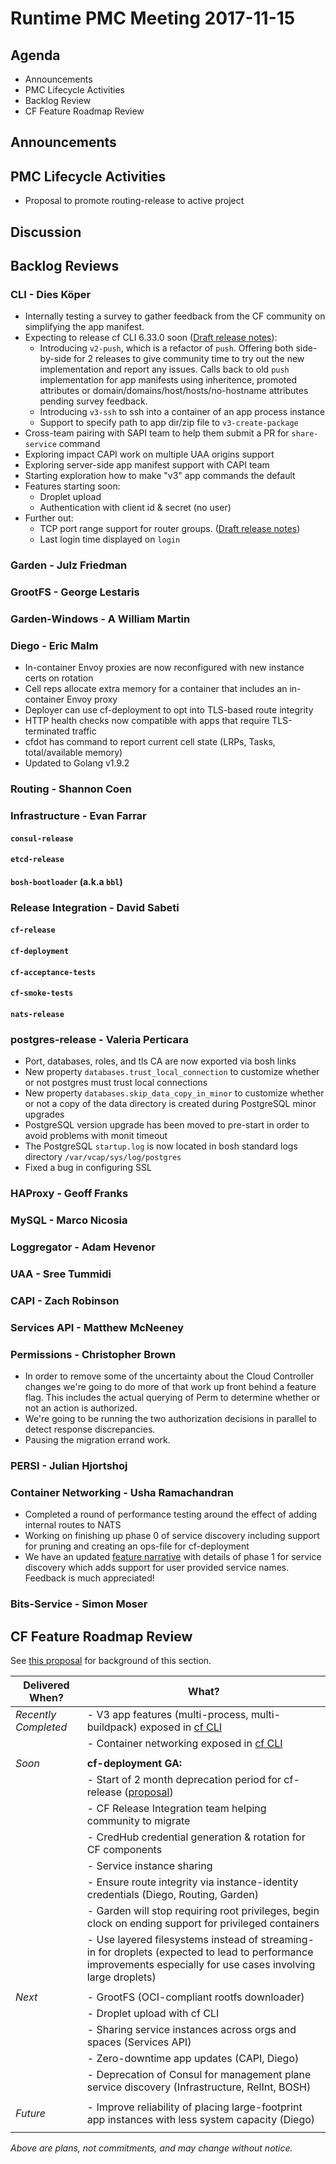 # Runtime PMC Meeting 2017-11-15

## Agenda

* Announcements
* PMC Lifecycle Activities
* Backlog Review
* CF Feature Roadmap Review


## Announcements


## PMC Lifecycle Activities

- Proposal to promote routing-release to active project

## Discussion


## Backlog Reviews

### CLI - Dies Köper

- Internally testing a survey to gather feedback from the CF community on simplifying the app manifest.
- Expecting to release cf CLI 6.33.0 soon ([Draft release notes](https://www.pivotaltracker.com/story/show/151113529)):
  - Introducing `v2-push`, which is a refactor of `push`.
    Offering both side-by-side for 2 releases to give community time to try out the new implementation and report any issues.
    Calls back to old `push` implementation for app manifests using inheritence, promoted attributes or domain/domains/host/hosts/no-hostname attributes pending survey feedback.
  - Introducing `v3-ssh` to ssh into a container of an app process instance
  - Support to specify path to app dir/zip file to `v3-create-package`
- Cross-team pairing with SAPI team to help them submit a PR for `share-service` command
- Exploring impact CAPI work on multiple UAA origins support
- Exploring server-side app manifest support with CAPI team
- Starting exploration how to make "v3" app commands the default
- Features starting soon:
  - Droplet upload
  - Authentication with client id & secret (no user)
- Further out:
  - TCP port range support for router groups. ([Draft release notes](https://www.pivotaltracker.com/story/show/143621081))
  - Last login time displayed on `login`

### Garden - Julz Friedman


### GrootFS - George Lestaris


### Garden-Windows - A William Martin


### Diego - Eric Malm

- In-container Envoy proxies are now reconfigured with new instance certs on rotation
- Cell reps allocate extra memory for a container that includes an in-container Envoy proxy
- Deployer can use cf-deployment to opt into TLS-based route integrity
- HTTP health checks now compatible with apps that require TLS-terminated traffic
- cfdot has command to report current cell state (LRPs, Tasks, total/available memory)
- Updated to Golang v1.9.2


### Routing - Shannon Coen


### Infrastructure - Evan Farrar

#### `consul-release`

#### `etcd-release`

#### `bosh-bootloader` (a.k.a `bbl`)

### Release Integration - David Sabeti

#### `cf-release`

#### `cf-deployment`

#### `cf-acceptance-tests`

#### `cf-smoke-tests`

#### `nats-release`

### postgres-release - Valeria Perticara

- Port, databases, roles, and tls CA are now exported via bosh links
- New property `databases.trust_local_connection` to customize whether or not postgres must trust local connections
- New property `databases.skip_data_copy_in_minor` to customize whether or not a copy of the data directory is created during PostgreSQL minor upgrades
- PostgreSQL version upgrade has been moved to pre-start in order to avoid problems with monit timeout
- The PostgreSQL `startup.log` is now located in bosh standard logs directory `/var/vcap/sys/log/postgres`
- Fixed a bug in configuring SSL

### HAProxy - Geoff Franks

### MySQL - Marco Nicosia

### Loggregator - Adam Hevenor

### UAA - Sree Tummidi

### CAPI - Zach Robinson

### Services API - Matthew McNeeney

### Permissions - Christopher Brown

- In order to remove some of the uncertainty about the Cloud Controller changes
  we're going to do more of that work up front behind a feature flag. This
  includes the actual querying of Perm to determine whether or not an action is
  authorized.
- We're going to be running the two authorization decisions in parallel to
  detect response discrepancies.
- Pausing the migration errand work.

### PERSI - Julian Hjortshoj

### Container Networking - Usha Ramachandran
- Completed a round of performance testing around the effect of adding internal routes to NATS
- Working on finishing up phase 0 of service discovery including support for pruning and creating an ops-file for cf-deployment
- We have an updated [feature narrative](https://docs.google.com/document/d/1Kix6QzXn8Q2Rbgdl97S4E6xsHUTSfKUQJKrBv7JzAVc/edit?usp=sharing) with details of phase 1 for service discovery which adds support for user provided service names. Feedback is much appreciated!

### Bits-Service - Simon Moser


## CF Feature Roadmap Review

See [this proposal](https://docs.google.com/document/d/1K7t_p_NT2F7_Dk3eiv7_g1v3rzFE2GLbTQZTY_V-Les/edit#) for background of this section.

Delivered When? | What?
------|------
*Recently Completed* | - V3 app features (multi-process, multi-buildpack) exposed in [cf CLI](https://github.com/cloudfoundry/cli/releases/tag/v6.32.0)
|| - Container networking exposed in [cf CLI](https://github.com/cloudfoundry/cli/releases/tag/v6.30.0)
||
*Soon* | **cf-deployment GA:**
|| - Start of 2 month deprecation period for cf-release ([proposal](https://docs.google.com/document/d/1KLl4UIQbl92SvYom4fO-LcEoMK1D45KmjA988MwnOR4/edit?usp=sharing))
|| - CF Release Integration team helping community to migrate
|| - CredHub credential generation & rotation for CF components
|| - Service instance sharing
|| - Ensure route integrity via instance-identity credentials (Diego, Routing, Garden)
|| - Garden will stop requiring root privileges, begin clock on ending support for privileged containers
|| - Use layered filesystems instead of streaming-in for droplets (expected to lead to performance improvements especially for use cases involving large droplets)
||
*Next* | - GrootFS (OCI-compliant rootfs downloader)
|| - Droplet upload with cf CLI
|| - Sharing service instances across orgs and spaces (Services API)
|| - Zero-downtime app updates (CAPI, Diego)
|| - Deprecation of Consul for management plane service discovery (Infrastructure, RelInt, BOSH)
||
*Future* | - Improve reliability of placing large-footprint app instances with less system capacity (Diego)
|| 

*Above are plans, not commitments, and may change without notice.*

